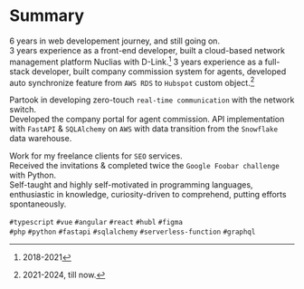 <!-- 
my-portfolio/
├── _config.yml
├── _includes/
│   └── head.html
├── _layouts/
│   └── default.html
├── _posts/
├── index.html
├── assets/
│   └── css/
│       └── style.css
└── ... 
-->

<!--```mermaid
%%{init: { 'logLevel': 'debug', 'theme': 'base', 'gitGraph': {'showBranches': true, 'showCommitLabel':false,'mainBranchOrder': 0}} }%%
    gitGraph
       commit id: "2018" tag: "2018"
       branch front-end-developer order: 1
       commit id: "angular, typescript"
       checkout main
       merge front-end-developer id: "2021"
       branch fullstack-developer order: 2
       commit id: "vue, HubL, figma, tailwind"
       commit id: "python, fastapi, sqlalchemy, snowflake, aws"
       commit id: "2024"
       checkout main
       commit id: "2024"

```-->

# Summary 
6 years in web developement journey, and still going on.  
3 years experience as a front-end developer, built a cloud-based network management platform Nuclias with D-Link.[^1]
3 years experience as a full-stack developer, built company commission system for agents, developed auto synchronize feature from `AWS RDS` to `Hubspot` custom object.[^2]
  
  Partook in developing zero-touch `real-time communication` with the network switch.   
  Developed the company portal for agent commission. API implementation with `FastAPI` & `SQLAlchemy` on `AWS` with data transition from the `Snowflake` data warehouse.

  Work for my freelance clients for `SEO` services.  
  Received the invitations & completed twice the `Google Foobar challenge` with Python.  
  Self-taught and highly self-motivated in programming languages, enthusiastic in knowledge, curiosity-driven to comprehend, putting efforts spontaneously.  
  
    
`#typescript` `#vue` `#angular` `#react` `#hubl` `#figma`  
`#php` `#python` `#fastapi` `#sqlalchemy` `#serverless-function` `#graphql`  


 [^1]: 2018-2021
 [^2]: 2021-2024, till now.
